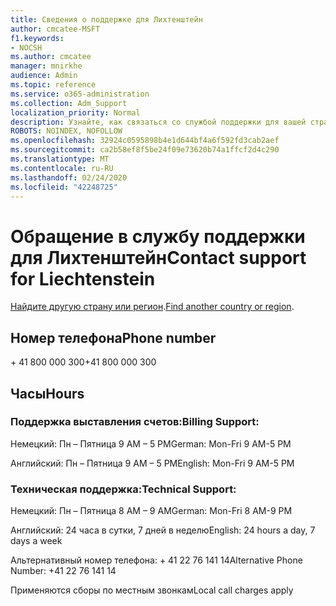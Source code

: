 ```yaml
---
title: Сведения о поддержке для Лихтенштейн
author: cmcatee-MSFT
f1.keywords:
- NOCSH
ms.author: cmcatee
manager: mnirkhe
audience: Admin
ms.topic: reference
ms.service: o365-administration
ms.collection: Adm_Support
localization_priority: Normal
description: Узнайте, как связаться со службой поддержки для вашей страны или региона.
ROBOTS: NOINDEX, NOFOLLOW
ms.openlocfilehash: 32924c0595898b4e1d644bf4a6f592fd3cab2aef
ms.sourcegitcommit: ca2b58ef8f5be24f09e73620b74a1ffcf2d4c290
ms.translationtype: MT
ms.contentlocale: ru-RU
ms.lasthandoff: 02/24/2020
ms.locfileid: "42248725"
---
```

# <a name="contact-support-for-liechtenstein"></a><span data-ttu-id="557d2-103">Обращение в службу поддержки для Лихтенштейн</span><span class="sxs-lookup"><span data-stu-id="557d2-103">Contact support for Liechtenstein</span></span>

<span data-ttu-id="557d2-104">[Найдите другую страну или регион](../contact-support-for-business-products.md).</span><span class="sxs-lookup"><span data-stu-id="557d2-104">[Find another country or region](../contact-support-for-business-products.md).</span></span>

## <a name="phone-number"></a><span data-ttu-id="557d2-105">Номер телефона</span><span class="sxs-lookup"><span data-stu-id="557d2-105">Phone number</span></span>
<span data-ttu-id="557d2-106">+ 41 800 000 300</span><span class="sxs-lookup"><span data-stu-id="557d2-106">+41 800 000 300</span></span>

## <a name="hours"></a><span data-ttu-id="557d2-107">Часы</span><span class="sxs-lookup"><span data-stu-id="557d2-107">Hours</span></span>
### <a name="billing-support"></a><span data-ttu-id="557d2-108">Поддержка выставления счетов:</span><span class="sxs-lookup"><span data-stu-id="557d2-108">Billing Support:</span></span>

<span data-ttu-id="557d2-109">Немецкий: Пн – Пятница 9 AM – 5 PM</span><span class="sxs-lookup"><span data-stu-id="557d2-109">German: Mon-Fri 9 AM-5 PM</span></span>

<span data-ttu-id="557d2-110">Английский: Пн – Пятница 9 AM – 5 PM</span><span class="sxs-lookup"><span data-stu-id="557d2-110">English: Mon-Fri 9 AM-5 PM</span></span>

### <a name="technical-support"></a><span data-ttu-id="557d2-111">Техническая поддержка:</span><span class="sxs-lookup"><span data-stu-id="557d2-111">Technical Support:</span></span>

<span data-ttu-id="557d2-112">Немецкий: Пн – Пятница 8 AM – 9 AM</span><span class="sxs-lookup"><span data-stu-id="557d2-112">German: Mon-Fri 8 AM-9 PM</span></span>

<span data-ttu-id="557d2-113">Английский: 24 часа в сутки, 7 дней в неделю</span><span class="sxs-lookup"><span data-stu-id="557d2-113">English: 24 hours a day, 7 days a week</span></span>

<span data-ttu-id="557d2-114">Альтернативный номер телефона: + 41 22 76 141 14</span><span class="sxs-lookup"><span data-stu-id="557d2-114">Alternative Phone Number: +41 22 76 141 14</span></span>

<span data-ttu-id="557d2-115">Применяются сборы по местным звонкам</span><span class="sxs-lookup"><span data-stu-id="557d2-115">Local call charges apply</span></span>
